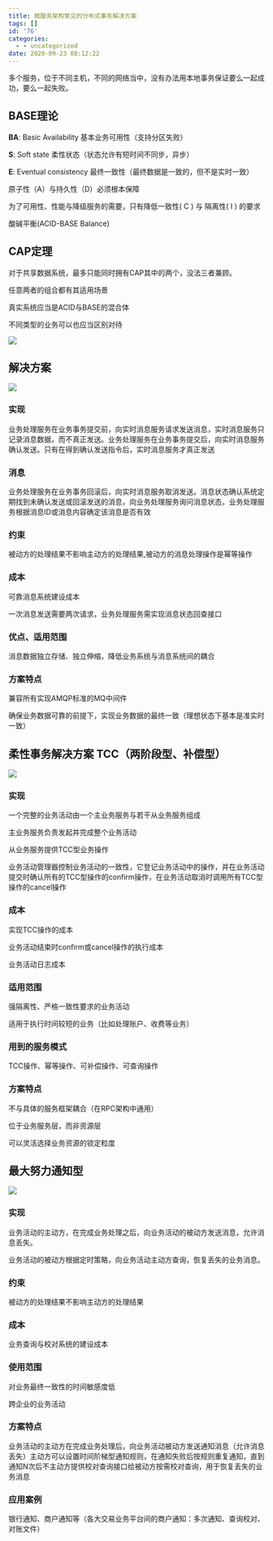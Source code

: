 ```yaml
---
title: 微服务架构常见的分布式事务解决方案
tags: []
id: '76'
categories:
  - - uncategorized
date: 2020-09-23 08:12:22
---
```


多个服务，位于不同主机，不同的网络当中，没有办法用本地事务保证要么一起成功，要么一起失败。

## BASE理论

**BA**: Basic Availability 基本业务可用性（支持分区失败）

**S**: Soft state 柔性状态（状态允许有短时间不同步，异步）

**E**: Eventual consistency 最终一致性（最终数据是一致的，但不是实时一致）

原子性（A）与持久性（D）必须根本保障

为了可用性、性能与降级服务的需要，只有降低一致性( C ) 与 隔离性( I ) 的要求

酸碱平衡(ACID-BASE Balance)

## CAP定理

对于共享数据系统，最多只能同时拥有CAP其中的两个，没法三者兼顾。

任意两者的组合都有其适用场景

真实系统应当是ACID与BASE的混合体

不同类型的业务可以也应当区别对待

![](http://qiniu.gaobinzhan.com/2020/03/25/3513fb8ec53c2.png)

## 解决方案

![](http://qiniu.gaobinzhan.com/2020/03/25/7a81db1712105.png)

### 实现

业务处理服务在业务事务提交前，向实时消息服务请求发送消息，实时消息服务只记录消息数据，而不真正发送。业务处理服务在业务事务提交后，向实时消息服务确认发送。只有在得到确认发送指令后，实时消息服务才真正发送

### 消息

业务处理服务在业务事务回滚后，向实时消息服务取消发送。消息状态确认系统定期找到未确认发送或回滚发送的消息，向业务处理服务询问消息状态，业务处理服务根据消息ID或消息内容确定该消息是否有效

### 约束

被动方的处理结果不影响主动方的处理结果,被动方的消息处理操作是幂等操作

### 成本

可靠消息系统建设成本

一次消息发送需要两次请求，业务处理服务需实现消息状态回查接口

### 优点、适用范围

消息数据独立存储、独立伸缩，降低业务系统与消息系统间的耦合

### 方案特点

兼容所有实现AMQP标准的MQ中间件

确保业务数据可靠的前提下，实现业务数据的最终一致（理想状态下基本是准实时一致）

## 柔性事务解决方案 TCC（两阶段型、补偿型）

![](http://qiniu.gaobinzhan.com/2020/03/25/dacf286d3b822.png)

### 实现

一个完整的业务活动由一个主业务服务与若干从业务服务组成

主业务服务负责发起并完成整个业务活动

从业务服务提供TCC型业务操作

业务活动管理器控制业务活动的一致性，它登记业务活动中的操作，并在业务活动提交时确认所有的TCC型操作的confirm操作，在业务活动取消时调用所有TCC型操作的cancel操作

### 成本

实现TCC操作的成本

业务活动结束时confirm或cancel操作的执行成本

业务活动日志成本

### 适用范围

强隔离性、严格一致性要求的业务活动

适用于执行时间较短的业务（比如处理账户、收费等业务）

### 用到的服务模式

TCC操作、幂等操作、可补偿操作、可查询操作

### 方案特点

不与具体的服务框架耦合（在RPC架构中通用）

位于业务服务层，而非资源层

可以灵活选择业务资源的锁定粒度

## 最大努力通知型

![](http://qiniu.gaobinzhan.com/2020/03/25/6b81229982919.png)

### 实现

业务活动的主动方，在完成业务处理之后，向业务活动的被动方发送消息，允许消息丢失。

业务活动的被动方根据定时策略，向业务活动主动方查询，恢复丢失的业务消息。

### 约束

被动方的处理结果不影响主动方的处理结果

### 成本

业务查询与校对系统的建设成本

### 使用范围

对业务最终一致性的时间敏感度低

跨企业的业务活动

### 方案特点

业务活动的主动方在完成业务处理后，向业务活动被动方发送通知消息（允许消息丢失）主动方可以设置时间阶梯型通知规则，在通知失败后按规则重复通知，直到通知N次后不主动方提供校对查询接口给被动方按需校对查询，用于恢复丢失的业务消息

### 应用案例

银行通知、商户通知等（各大交易业务平台间的商户通知：多次通知、查询校对、对账文件）